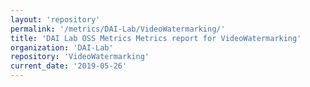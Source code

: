```yaml
---
layout: 'repository'
permalink: '/metrics/DAI-Lab/VideoWatermarking/'
title: 'DAI Lab OSS Metrics Metrics report for VideoWatermarking'
organization: 'DAI-Lab'
repository: 'VideoWatermarking'
current_date: '2019-05-26'
---
```

